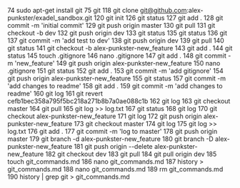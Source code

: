    74  sudo apt-get install git
   75  git
  118  git clone git@github.com:alex-punkster/exadel_sandbox.git
  120  git init
  126  git status
  127  git add .
  128  git commit -m 'initial commit'
  129  git push origin master
  130  git pull
  131  git checkout -b dev
  132  git push origin dev
  133  git status
  135  git status
  136  git 
  137  git commit -m 'add test to dev'
  138  git push origin dev
  139  git pull
  140  git status
  141  git checkout -b alex-punkster-new_feature
  143  git add .
  144  git status
  145  touch .gitignore
  146  nano .gitignore
  147  git add .
  148  git commit -m 'new_feature'
  149  git push origin alex-punkster-new_feature 
  150  nano .gitignore
  151  git status
  152  git add .
  153  git commit -m 'add gitignore'
  154  git push origin alex-punkster-new_feature 
  155  git status
  157  git commit -m 'add changes to readme'
  158  git add .
  159  git commit -m 'add changes to readme'
  160  git log
  161  git revert cefb1bec358a795f5bc218a271b8b7a0ae088c1b
  162  git log
  163  git checkout master
  164  git pull 
  165  git log >> log.txt
  167  git status
  168  git log
  170  git checkout alex-punkster-new_feature 
  171  git log
  172  git push origin alex-punkster-new_feature
  173  git checkout master
  174  git log 
  175  git log >> log.txt
  176  git add .
  177  git commit -m 'log to master'
  178  git push origin master
  179  git branch -d alex-punkster-new_feature 
  180  git branch -D alex-punkster-new_feature 
  181  git push origin --delete alex-punkster-new_feature
  182  git checkout dev
  183  git pull
  184  git pull origin dev
  185  touch git_commands.md
  186  nano git_commands.md 
  187  history > git_commands.md
  188  nano git_commands.md 
  189  rm git_commands.md 
  190  history | grep git > git_commands.md
